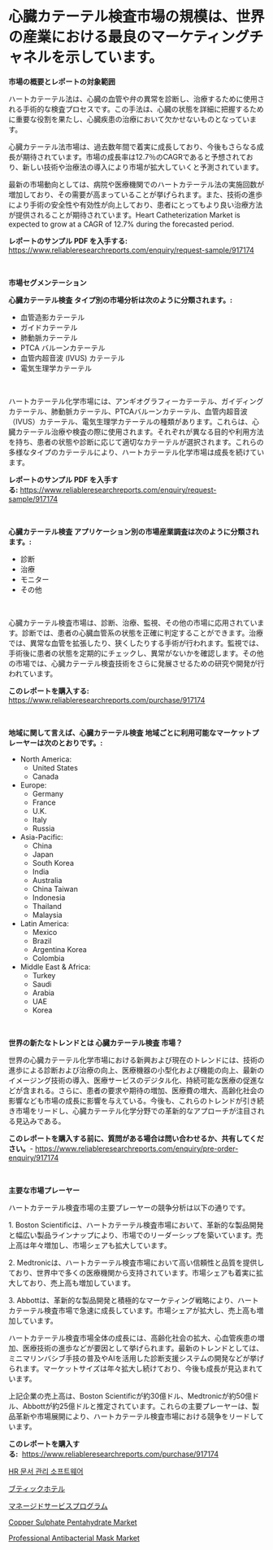 <p><h1>心臓カテーテル検査市場の規模は、世界の産業における最良のマーケティングチャネルを示しています。</h1></p><p><strong>市場の概要とレポートの対象範囲</strong></p>
<p><p>ハートカテーテル法は、心臓の血管や弁の異常を診断し、治療するために使用される手術的な検査プロセスです。この手法は、心臓の状態を詳細に把握するために重要な役割を果たし、心臓疾患の治療において欠かせないものとなっています。</p><p>心臓カテーテル法市場は、過去数年間で着実に成長しており、今後もさらなる成長が期待されています。市場の成長率は12.7％のCAGRであると予想されており、新しい技術や治療法の導入により市場が拡大していくと予測されています。</p><p>最新の市場動向としては、病院や医療機関でのハートカテーテル法の実施回数が増加しており、その需要が高まっていることが挙げられます。また、技術の進歩により手術の安全性や有効性が向上しており、患者にとってもより良い治療方法が提供されることが期待されています。Heart Catheterization Market is expected to grow at a CAGR of 12.7% during the forecasted period.</p></p>
<p><strong>レポートのサンプル PDF を入手する:</strong> <a href="https://www.reliableresearchreports.com/enquiry/request-sample/917174">https://www.reliableresearchreports.com/enquiry/request-sample/917174</a></p>
<p>&nbsp;</p>
<p><strong>市場セグメンテーション</strong></p>
<p><strong>心臓カテーテル検査 タイプ別の市場分析は次のように分類されます。:</strong></p>
<p><ul><li>血管造影カテーテル</li><li>ガイドカテーテル</li><li>肺動脈カテーテル</li><li>PTCA バルーンカテーテル</li><li>血管内超音波 (IVUS) カテーテル</li><li>電気生理学カテーテル</li></ul></p>
<p>&nbsp;</p>
<p><p>ハートカテーテル化学市場には、アンギオグラフィーカテーテル、ガイディングカテーテル、肺動脈カテーテル、PTCAバルーンカテーテル、血管内超音波（IVUS）カテーテル、電気生理学カテーテルの種類があります。これらは、心臓カテーテル治療や検査の際に使用されます。それぞれが異なる目的や利用方法を持ち、患者の状態や診断に応じて適切なカテーテルが選択されます。これらの多様なタイプのカテーテルにより、ハートカテーテル化学市場は成長を続けています。</p></p>
<p><strong>レポートのサンプル PDF を入手する:</strong>&nbsp;<a href="https://www.reliableresearchreports.com/enquiry/request-sample/917174">https://www.reliableresearchreports.com/enquiry/request-sample/917174</a></p>
<p>&nbsp;</p>
<p><strong> 心臓カテーテル検査 アプリケーション別の市場産業調査は次のように分類されます。:</strong></p>
<p><ul><li>診断</li><li>治療</li><li>モニター</li><li>その他</li></ul></p>
<p>&nbsp;</p>
<p><p>心臓カテーテル検査市場は、診断、治療、監視、その他の市場に応用されています。診断では、患者の心臓血管系の状態を正確に判定することができます。治療では、異常な血管を拡張したり、狭くしたりする手術が行われます。監視では、手術後に患者の状態を定期的にチェックし、異常がないかを確認します。その他の市場では、心臓カテーテル検査技術をさらに発展させるための研究や開発が行われています。</p></p>
<p><strong>このレポートを購入する:</strong>&nbsp; <a href="https://www.reliableresearchreports.com/purchase/917174">https://www.reliableresearchreports.com/purchase/917174</a></p>
<p>&nbsp;</p>
<p><strong>地域に関して言えば、心臓カテーテル検査 地域ごとに利用可能なマーケットプレーヤーは次のとおりです。:</strong></p>
<p><ul>
    <li>
        North America:
        <ul>
            <li>United States</li>
            <li>Canada</li>
        </ul>
    </li>
    <li>
        Europe:
        <ul>
            <li>Germany</li>
            <li>France</li>
            <li>U.K.</li>
            <li>Italy</li>
            <li>Russia</li>
        </ul>
    </li>
    <li>
        Asia-Pacific:
        <ul>
            <li>China</li>
            <li>Japan</li>
            <li>South Korea</li>
            <li>India</li>
            <li>Australia</li>
            <li>China Taiwan</li>
            <li>Indonesia</li>
            <li>Thailand</li>
            <li>Malaysia</li>
        </ul>
    </li>
    <li>
        Latin America:
        <ul>
            <li>Mexico</li>
            <li>Brazil</li>
            <li>Argentina Korea</li>
            <li>Colombia</li>
        </ul>
    </li>
    <li>
        Middle East & Africa:
        <ul>
            <li>Turkey</li>
            <li>Saudi</li>
            <li>Arabia</li>
            <li>UAE</li>
            <li>Korea</li>
        </ul>
    </li>
    </ul></p>
<p>&nbsp;</p>
<p><strong>世界の新たなトレンドとは 心臓カテーテル検査 市場？</strong></p>
<p><p>世界の心臓カテーテル化学市場における新興および現在のトレンドには、技術の進歩による診断および治療の向上、医療機器の小型化および機能の向上、最新のイメージング技術の導入、医療サービスのデジタル化、持続可能な医療の促進などが含まれる。さらに、患者の要求や期待の増加、医療費の増大、高齢化社会の影響なども市場の成長に影響を与えている。今後も、これらのトレンドが引き続き市場をリードし、心臓カテーテル化学分野での革新的なアプローチが注目される見込みである。</p></p>
<p><strong>このレポートを購入する前に、質問がある場合は問い合わせるか、共有してください。</strong>- <a href="https://www.reliableresearchreports.com/enquiry/pre-order-enquiry/917174">https://www.reliableresearchreports.com/enquiry/pre-order-enquiry/917174</a></p>
<p>&nbsp;</p>
<p><strong>主要な市場プレーヤー</strong></p>
<p><p>ハートカテーテル検査市場の主要プレーヤーの競争分析は以下の通りです。</p><p>1. Boston Scientificは、ハートカテーテル検査市場において、革新的な製品開発と幅広い製品ラインナップにより、市場でのリーダーシップを築いています。売上高は年々増加し、市場シェアも拡大しています。</p><p>2. Medtronicは、ハートカテーテル検査市場において高い信頼性と品質を提供しており、世界中で多くの医療機関から支持されています。市場シェアも着実に拡大しており、売上高も増加しています。</p><p>3. Abbottは、革新的な製品開発と積極的なマーケティング戦略により、ハートカテーテル検査市場で急速に成長しています。市場シェアが拡大し、売上高も増加しています。</p><p>ハートカテーテル検査市場全体の成長には、高齢化社会の拡大、心血管疾患の増加、医療技術の進歩などが要因として挙げられます。最新のトレンドとしては、ミニマリンバシブ手技の普及やAIを活用した診断支援システムの開発などが挙げられます。マーケットサイズは年々拡大し続けており、今後も成長が見込まれています。</p><p>上記企業の売上高は、Boston Scientificが約30億ドル、Medtronicが約50億ドル、Abbottが約25億ドルと推定されています。これらの主要プレーヤーは、製品革新や市場展開により、ハートカテーテル検査市場における競争をリードしています。</p></p>
<p><strong>このレポートを購入する:</strong>&nbsp;&nbsp;<a href="https://www.reliableresearchreports.com/purchase/917174">https://www.reliableresearchreports.com/purchase/917174</a></p>
<p><p><a href="https://github.com/vs10l4sfg5c/Market-Research-Report-List-1/blob/main/4781278183315.md">HR 문서 관리 소프트웨어</a></p><p><a href="https://github.com/cnnriuez22368/Market-Research-Report-List-1/blob/main/9753633183260.md">ブティックホテル</a></p><p><a href="https://github.com/zekaoe592392/Market-Research-Report-List-1/blob/main/2951710183259.md">マネージドサービスプログラム</a></p><p><a href="https://github.com/kathiaseamanalvaradovlprc2h/Market-Research-Report-List-1/blob/main/copper-sulphate-pentahydrate-market.md">Copper Sulphate Pentahydrate Market</a></p><p><a href="https://issuu.com/reportprime-2/docs/professional-antibacterial-mask-market-size-2030.p">Professional Antibacterial Mask Market</a></p></p>